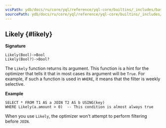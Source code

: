 ```yaml
---
vcsPath: ydb/docs/ru/core/yql/reference/yql-core/builtins/_includes/basic/likely.md
sourcePath: ydb/docs/ru/core/yql/reference/yql-core/builtins/_includes/basic/likely.md
---
```

## Likely {#likely}

**Signature**
```
Likely(Bool)->Bool
Likely(Bool?)->Bool?
```

The `Likely` function returns its argument. This function is a hint for the optimizer that tells it that in most cases its argument will be `True`.
For example, if such a function is used in `WHERE`, it means that the filter is weekly selective.

**Example**
```yql
SELECT * FROM T1 AS a JOIN T2 AS b USING(key)
WHERE Likely(a.amount > 0)  -- This condition is almost always true
```

When you use `Likely`, the optimizer won't attempt to perform filtering before `JOIN`.
